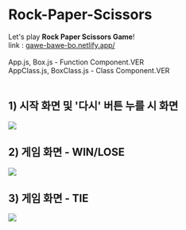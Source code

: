 # Rock-Paper-Scissors
Let's play <b>Rock Paper Scissors Game</b>!  
link : [gawe-bawe-bo.netlify.app/](https://gawe-bawe-bo.netlify.app/)  
<br/>
App.js, Box.js - Function Component.VER  
AppClass.js, BoxClass.js - Class Component.VER  
<br/>
## 1) 시작 화면 및 '다시' 버튼 누를 시 화면
![](https://github.com/sinheyy/rock-paper-scissors/assets/163747140/2ae02491-3469-4b1b-a266-34f935612503)  
## 2) 게임 화면 - WIN/LOSE
![](https://github.com/sinheyy/rock-paper-scissors/assets/163747140/4e2d7817-0e03-4cdc-9494-739e2052277d) 
## 3) 게임 화면 - TIE
![](https://github.com/sinheyy/rock-paper-scissors/assets/163747140/5329db39-28fa-4487-a8bd-5700775a3228)
